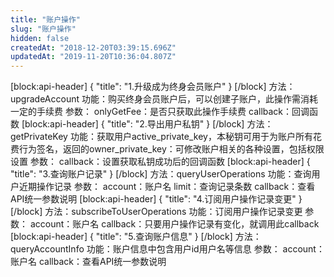 ```yaml
---
title: "账户操作"
slug: "账户操作"
hidden: false
createdAt: "2018-12-20T03:39:15.696Z"
updatedAt: "2019-11-20T10:36:04.807Z"
---
```

[block:api-header]
{
  "title": "1.升级成为终身会员账户"
}
[/block]
方法：upgradeAccount
功能：购买终身会员账户后，可以创建子账户，此操作需消耗一定的手续费
参数：
onlyGetFee：是否只获取此操作手续费
callback：回调函数
[block:api-header]
{
  "title": "2.导出用户私钥"
}
[/block]
方法：getPrivateKey
功能：获取用户active_private_key，本秘钥可用于为账户所有花费行为签名，返回的owner_private_key：可修改账户相关的各种设置，包括权限设置
参数：
callback：设置获取私钥成功后的回调函数
[block:api-header]
{
  "title": "3.查询账户记录"
}
[/block]
方法：queryUserOperations
功能：查询用户近期操作记录
参数：
account：账户名
limit：查询记录条数
callback：查看API统一参数说明
[block:api-header]
{
  "title": "4.订阅用户操作记录变更"
}
[/block]
方法：subscribeToUserOperations
功能：订阅用户操作记录变更
参数：
account：账户名
callback：只要用户操作记录有变化，就调用此callback
[block:api-header]
{
  "title": "5.查询账户信息"
}
[/block]
方法：queryAccountInfo
功能：账户信息中包含用户id用户名等信息
参数：
account：账户名
callback：查看API统一参数说明